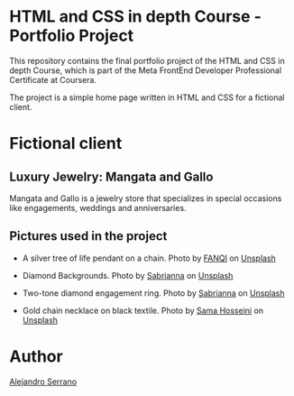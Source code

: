 # HTML and CSS in depth Course - Portfolio Project
This repository contains the final portfolio project of the HTML and CSS in depth Course, which is part of the Meta FrontEnd Developer Professional Certificate at Coursera.

The project is a simple home page written in HTML and CSS for a fictional client.

# Fictional client
## Luxury Jewelry: Mangata and Gallo
Mangata and Gallo is a jewelry store that specializes in special occasions like engagements, weddings and anniversaries.

## Pictures used in the project
* A silver tree of life pendant on a chain.
Photo by <a href="https://unsplash.com/@fanqisilver?utm_content=creditCopyText&utm_medium=referral&utm_source=unsplash">FANQI</a> on <a href="https://unsplash.com/photos/a-silver-tree-of-life-pendant-on-a-chain-VLy8wPYpV9s?utm_content=creditCopyText&utm_medium=referral&utm_source=unsplash">Unsplash</a>

* Diamond Backgrounds.
Photo by <a href="https://unsplash.com/@sabrinnaringquist?utm_content=creditCopyText&utm_medium=referral&utm_source=unsplash">Sabrianna</a> on <a href="https://unsplash.com/photos/silver-diamond-studded-ring-on-black-textile-9poB8SBFveA?utm_content=creditCopyText&utm_medium=referral&utm_source=unsplash">Unsplash</a>

* Two-tone diamond engagement ring.
Photo by <a href="https://unsplash.com/@sabrinnaringquist?utm_content=creditCopyText&utm_medium=referral&utm_source=unsplash">Sabrianna</a> on <a href="https://unsplash.com/photos/silver-diamond-ring-on-black-box-Y_bxfTa_iUA?utm_content=creditCopyText&utm_medium=referral&utm_source=unsplash">Unsplash</a>


* Gold chain necklace on black textile.
Photo by <a href="https://unsplash.com/@samahosseini?utm_content=creditCopyText&utm_medium=referral&utm_source=unsplash">Sama Hosseini</a> on <a href="https://unsplash.com/photos/gold-chain-necklace-on-black-textile-pWVNg9B9NLI?utm_content=creditCopyText&utm_medium=referral&utm_source=unsplash">Unsplash</a>

# Author
<a href="https://mx.linkedin.com/in/alejandro-serrano">Alejandro Serrano</a>
